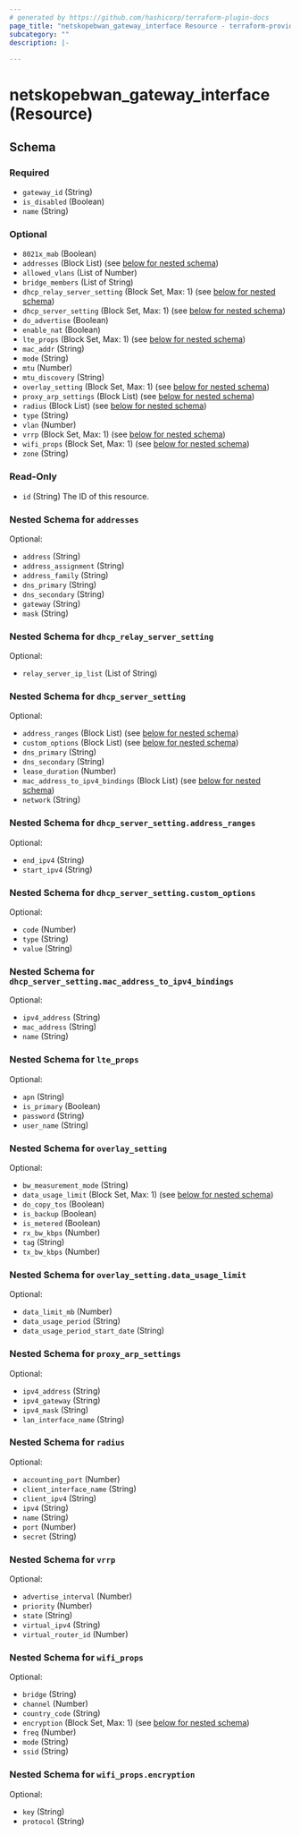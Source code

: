 ```yaml
---
# generated by https://github.com/hashicorp/terraform-plugin-docs
page_title: "netskopebwan_gateway_interface Resource - terraform-provider-netskopebwan"
subcategory: ""
description: |-
  
---
```


# netskopebwan_gateway_interface (Resource)





<!-- schema generated by tfplugindocs -->
## Schema

### Required

- `gateway_id` (String)
- `is_disabled` (Boolean)
- `name` (String)

### Optional

- `8021x_mab` (Boolean)
- `addresses` (Block List) (see [below for nested schema](#nestedblock--addresses))
- `allowed_vlans` (List of Number)
- `bridge_members` (List of String)
- `dhcp_relay_server_setting` (Block Set, Max: 1) (see [below for nested schema](#nestedblock--dhcp_relay_server_setting))
- `dhcp_server_setting` (Block Set, Max: 1) (see [below for nested schema](#nestedblock--dhcp_server_setting))
- `do_advertise` (Boolean)
- `enable_nat` (Boolean)
- `lte_props` (Block Set, Max: 1) (see [below for nested schema](#nestedblock--lte_props))
- `mac_addr` (String)
- `mode` (String)
- `mtu` (Number)
- `mtu_discovery` (String)
- `overlay_setting` (Block Set, Max: 1) (see [below for nested schema](#nestedblock--overlay_setting))
- `proxy_arp_settings` (Block List) (see [below for nested schema](#nestedblock--proxy_arp_settings))
- `radius` (Block List) (see [below for nested schema](#nestedblock--radius))
- `type` (String)
- `vlan` (Number)
- `vrrp` (Block Set, Max: 1) (see [below for nested schema](#nestedblock--vrrp))
- `wifi_props` (Block Set, Max: 1) (see [below for nested schema](#nestedblock--wifi_props))
- `zone` (String)

### Read-Only

- `id` (String) The ID of this resource.

<a id="nestedblock--addresses"></a>
### Nested Schema for `addresses`

Optional:

- `address` (String)
- `address_assignment` (String)
- `address_family` (String)
- `dns_primary` (String)
- `dns_secondary` (String)
- `gateway` (String)
- `mask` (String)


<a id="nestedblock--dhcp_relay_server_setting"></a>
### Nested Schema for `dhcp_relay_server_setting`

Optional:

- `relay_server_ip_list` (List of String)


<a id="nestedblock--dhcp_server_setting"></a>
### Nested Schema for `dhcp_server_setting`

Optional:

- `address_ranges` (Block List) (see [below for nested schema](#nestedblock--dhcp_server_setting--address_ranges))
- `custom_options` (Block List) (see [below for nested schema](#nestedblock--dhcp_server_setting--custom_options))
- `dns_primary` (String)
- `dns_secondary` (String)
- `lease_duration` (Number)
- `mac_address_to_ipv4_bindings` (Block List) (see [below for nested schema](#nestedblock--dhcp_server_setting--mac_address_to_ipv4_bindings))
- `network` (String)

<a id="nestedblock--dhcp_server_setting--address_ranges"></a>
### Nested Schema for `dhcp_server_setting.address_ranges`

Optional:

- `end_ipv4` (String)
- `start_ipv4` (String)


<a id="nestedblock--dhcp_server_setting--custom_options"></a>
### Nested Schema for `dhcp_server_setting.custom_options`

Optional:

- `code` (Number)
- `type` (String)
- `value` (String)


<a id="nestedblock--dhcp_server_setting--mac_address_to_ipv4_bindings"></a>
### Nested Schema for `dhcp_server_setting.mac_address_to_ipv4_bindings`

Optional:

- `ipv4_address` (String)
- `mac_address` (String)
- `name` (String)



<a id="nestedblock--lte_props"></a>
### Nested Schema for `lte_props`

Optional:

- `apn` (String)
- `is_primary` (Boolean)
- `password` (String)
- `user_name` (String)


<a id="nestedblock--overlay_setting"></a>
### Nested Schema for `overlay_setting`

Optional:

- `bw_measurement_mode` (String)
- `data_usage_limit` (Block Set, Max: 1) (see [below for nested schema](#nestedblock--overlay_setting--data_usage_limit))
- `do_copy_tos` (Boolean)
- `is_backup` (Boolean)
- `is_metered` (Boolean)
- `rx_bw_kbps` (Number)
- `tag` (String)
- `tx_bw_kbps` (Number)

<a id="nestedblock--overlay_setting--data_usage_limit"></a>
### Nested Schema for `overlay_setting.data_usage_limit`

Optional:

- `data_limit_mb` (Number)
- `data_usage_period` (String)
- `data_usage_period_start_date` (String)



<a id="nestedblock--proxy_arp_settings"></a>
### Nested Schema for `proxy_arp_settings`

Optional:

- `ipv4_address` (String)
- `ipv4_gateway` (String)
- `ipv4_mask` (String)
- `lan_interface_name` (String)


<a id="nestedblock--radius"></a>
### Nested Schema for `radius`

Optional:

- `accounting_port` (Number)
- `client_interface_name` (String)
- `client_ipv4` (String)
- `ipv4` (String)
- `name` (String)
- `port` (Number)
- `secret` (String)


<a id="nestedblock--vrrp"></a>
### Nested Schema for `vrrp`

Optional:

- `advertise_interval` (Number)
- `priority` (Number)
- `state` (String)
- `virtual_ipv4` (String)
- `virtual_router_id` (Number)


<a id="nestedblock--wifi_props"></a>
### Nested Schema for `wifi_props`

Optional:

- `bridge` (String)
- `channel` (Number)
- `country_code` (String)
- `encryption` (Block Set, Max: 1) (see [below for nested schema](#nestedblock--wifi_props--encryption))
- `freq` (Number)
- `mode` (String)
- `ssid` (String)

<a id="nestedblock--wifi_props--encryption"></a>
### Nested Schema for `wifi_props.encryption`

Optional:

- `key` (String)
- `protocol` (String)


